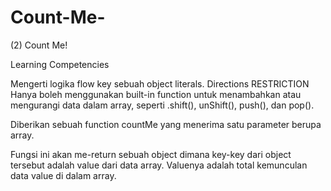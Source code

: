 # Count-Me-
(2) Count Me!

Learning Competencies

Mengerti logika flow key sebuah object literals.
Directions
RESTRICTION Hanya boleh menggunakan built-in function untuk menambahkan atau mengurangi data dalam array, seperti .shift(), unShift(), push(), dan pop().

Diberikan sebuah function countMe yang menerima satu parameter berupa array.

Fungsi ini akan me-return sebuah object dimana key-key dari object tersebut adalah value dari data array. Valuenya adalah total kemunculan data value di dalam array.